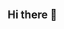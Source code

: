 ## Hi there 👋

<!--
**Katellyngio/Katellyngio** is a ✨ _special_ ✨ repository because its `README.md` (this file) appears on your GitHub profile.

Here are some ideas to get you started:
Estou estudando na Alura
Estou me desenvolvendo na linguagem JavaScript
Utilizo esse espaço para minha organização e compartilhamento dos meu projetos desenvolvidos

Você pode entrar em contato comigo 📫
00001114013924sp@al.educacao.sp.gov.br

![](https://tenor.com/pt-BR/view/с-днем-рождения-gif-3796617801851347466)
